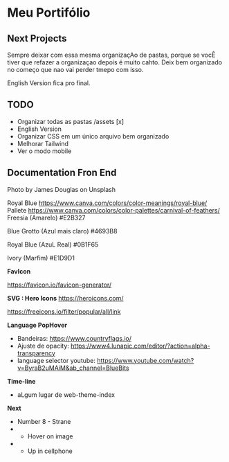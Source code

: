 # Meu Portifólio

## Next Projects

Sempre deixar com essa mesma organizaçAo de pastas, porque se vocÊ tiver que refazer a organizaçao depois é muito cahto. Deix bem organizado no começo que nao vai perder tmepo com isso.

English Version fica pro final.

## TODO

+ Organizar todas as pastas /assets [x]
+ English Version
+ Organizar CSS em um único arquivo bem organizado
+ Melhorar Tailwind
+ Ver o modo mobile

## Documentation Fron End

Photo by James Douglas on Unsplash

Royal Blue
https://www.canva.com/colors/color-meanings/royal-blue/
Pallete
https://www.canva.com/colors/color-palettes/carnival-of-feathers/
Freesia (Amarelo)
#E2B327

Blue Grotto (Azul mais claro)
#4693B8

Royal Blue (AzuL Real)
#0B1F65

Ivory (Marfim)
#E1D9D1

**FavIcon**

https://favicon.io/favicon-generator/

**SVG : Hero Icons**
https://heroicons.com/

https://freeicons.io/filter/popular/all/link

**Language PopHover**
+ Bandeiras: https://www.countryflags.io/
+ Ajuste de opacity: https://www4.lunapic.com/editor/?action=alpha-transparency
+ language selector youtube: https://www.youtube.com/watch?v=ByraB2uMAiM&ab_channel=BlueBits

**Time-line**
+ aLgum lugar de web-theme-index

**Next**
+ Number 8 - Strane
+  - Hover on image
+  - Up in cellphone